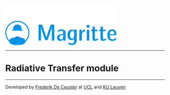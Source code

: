 <img src="docs/images/Magritte_logo.png" height="130">

---

# Radiative Transfer module

---

Developed by [Frederik De Ceuster](https://github.com/FrederikDeCeuster) at [UCL](https://github.com/ucl) and [KU Leuven](https://github.com/IvS-KULeuven)
